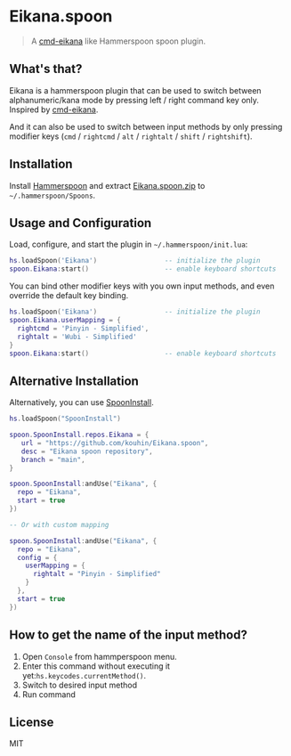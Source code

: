 # Eikana.spoon

> A [cmd-eikana](https://github.com/iMasanari/cmd-eikana) like Hammerspoon spoon plugin.

## What's that?

Eikana is a hammerspoon plugin that can be used to switch between alphanumeric/kana mode by pressing left / right command key only. Inspired by [cmd-eikana](https://github.com/iMasanari/cmd-eikana).

And it can also be used to switch between input methods by only pressing modifier keys (`cmd` / `rightcmd` / `alt` / `rightalt` / `shift` / `rightshift`).

## Installation

Install [Hammerspoon](http://www.hammerspoon.org) and extract [Eikana.spoon.zip](https://github.com/kouhin/Eikana.spoon/releases/latest) to `~/.hammerspoon/Spoons`.

## Usage and Configuration

Load, configure, and start the plugin in `~/.hammerspoon/init.lua`:

```lua
hs.loadSpoon('Eikana')                 -- initialize the plugin
spoon.Eikana:start()                   -- enable keyboard shortcuts
```

You can bind other modifier keys with you own input methods, and even override the default key binding.

```lua
hs.loadSpoon('Eikana')                 -- initialize the plugin
spoon.Eikana.userMapping = {
  rightcmd = 'Pinyin - Simplified',
  rightalt = 'Wubi - Simplified'
}
spoon.Eikana:start()                   -- enable keyboard shortcuts

```

## Alternative Installation

Alternatively, you can use [SpoonInstall](https://www.hammerspoon.org/Spoons/SpoonInstall.html).

``` lua
hs.loadSpoon("SpoonInstall")

spoon.SpoonInstall.repos.Eikana = {
   url = "https://github.com/kouhin/Eikana.spoon",
   desc = "Eikana spoon repository",
   branch = "main",
}

spoon.SpoonInstall:andUse("Eikana", {
  repo = "Eikana",
  start = true
})

-- Or with custom mapping

spoon.SpoonInstall:andUse("Eikana", {
  repo = "Eikana",
  config = {
    userMapping = {
      rightalt = "Pinyin - Simplified"
    }
  },
  start = true
})

```

## How to get the name of the input method?

1. Open `Console` from hammperspoon menu.
2. Enter this command without executing it yet:`hs.keycodes.currentMethod()`.
3. Switch to desired input method
4. Run command

## License

MIT
